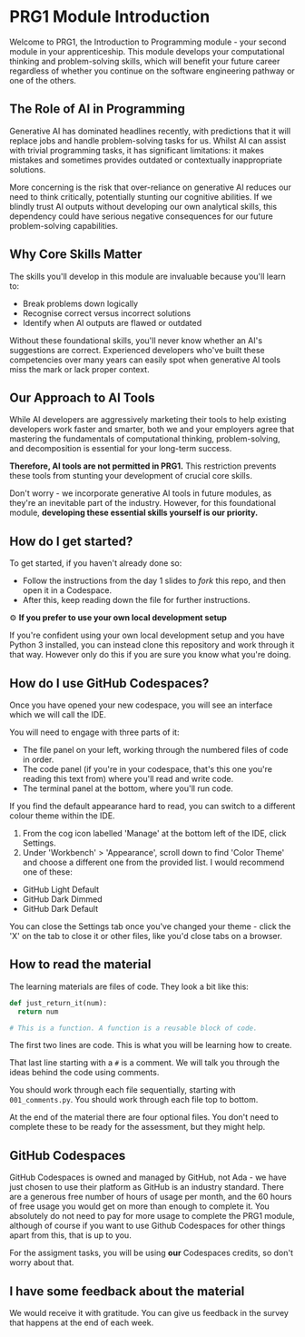 # PRG1 Module Introduction

Welcome to PRG1, the Introduction to Programming module - your second module in your apprenticeship. This module develops your computational thinking and problem-solving skills, which will benefit your future career regardless of whether you continue on the software engineering pathway or one of the others.

## The Role of AI in Programming

Generative AI has dominated headlines recently, with predictions that it will replace jobs and handle problem-solving tasks for us. Whilst AI can assist with trivial programming tasks, it has significant limitations: it makes mistakes and sometimes provides outdated or contextually inappropriate solutions.

More concerning is the risk that over-reliance on generative AI reduces our need to think critically, potentially stunting our cognitive abilities. If we blindly trust AI outputs without developing our own analytical skills, this dependency could have serious negative consequences for our future problem-solving capabilities.

## Why Core Skills Matter

The skills you'll develop in this module are invaluable because you'll learn to:
- Break problems down logically
- Recognise correct versus incorrect solutions
- Identify when AI outputs are flawed or outdated

Without these foundational skills, you'll never know whether an AI's suggestions are correct. Experienced developers who've built these competencies over many years can easily spot when generative AI tools miss the mark or lack proper context.

## Our Approach to AI Tools

While AI developers are aggressively marketing their tools to help existing developers work faster and smarter, both we and your employers agree that mastering the fundamentals of computational thinking, problem-solving, and decomposition is essential for your long-term success.

**Therefore, AI tools are not permitted in PRG1.** This restriction prevents these tools from stunting your development of crucial core skills.

Don't worry - we incorporate generative AI tools in future modules, as they're an inevitable part of the industry. However, for this foundational module, **developing these essential skills yourself is our priority.**


## How do I get started?

To get started, if you haven't already done so:

* Follow the instructions from the day 1 slides to *fork* this repo, and then open it in a Codespace.
* After this, keep reading down the file for further instructions.

⚙️ **If you prefer to use your own local development setup**

If you're confident using your own local development setup and you have Python 3
installed, you can instead clone this repository and work through it that way.
However only do this if you are sure you know what you're doing.

## How do I use GitHub Codespaces?

Once you have opened your new codespace, you will see an interface which we will
call the IDE. 

You will need to engage with three parts of it:

* The file panel on your left, working through the numbered files of code in order.
* The code panel (if you're in your codespace, that's this one you're reading
  this text from) where you'll read and write code.
* The terminal panel at the bottom, where you'll run code.

If you find the default appearance hard to read, you can switch to a different
colour theme within the IDE.

1. From the cog icon labelled 'Manage' at the bottom left of the IDE, click
   Settings.
2. Under 'Workbench' > 'Appearance', scroll down to find 'Color Theme' and choose
   a different one from the provided list. I would recommend one of these:

* GitHub Light Default
* GitHub Dark Dimmed
* GitHub Dark Default

You can close the Settings tab once you've changed your theme - click the 'X' on
the tab to close it or other files, like you'd close tabs on a browser.

## How to read the material

The learning materials are files of code. They look a bit like this:

```python
def just_return_it(num):
  return num

# This is a function. A function is a reusable block of code.
```

The first two lines are code. This is what you will be learning how to create.

That last line starting with a `#` is a comment. We will talk you through the
ideas behind the code using comments.

You should work through each file sequentially, starting with `001_comments.py`.
You should work through each file top to bottom.

At the end of the material there are four optional files. You don't need to
complete these to be ready for the assessment, but they might help.


## GitHub Codespaces

GitHub Codespaces is owned and managed by GitHub, not Ada - we have just
chosen to use their platform as GitHub is an industry standard. 
There are a generous free number of hours of usage
per month, and the 60 hours of free usage you would get on more than enough to complete it. 
You absolutely do not need to pay for more usage to complete the PRG1 module,
although of course if you want to use Github Codespaces for other things apart
from this, that is up to you.

For the assigment tasks, you will be using **our** Codespaces credits, so don't worry about that.

## I have some feedback about the material

We would receive it with gratitude. You can give us feedback in the survey that happens at the end of each week.
